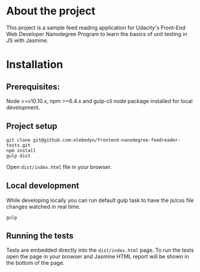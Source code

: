 # About the project

This project is a sample feed reading application for Udacity's Front-End Web Developer Nanodegree Program to learn the basics of unit testing in JS with Jasmine.

# Installation

## Prerequisites:

Node >=v10.10.x, npm >=6.4.x and gulp-cli node package installed for local development.

## Project setup

```
git clone git@github.com:olebedyn/frontend-nanodegree-feedreader-tests.git
npm install
gulp dist
```

Open `dist/index.html` file in your browser.

## Local development

While developing locally you can run default gulp task to have the js/css file changes watched in real time.

```
gulp
```

## Running the tests

Tests are embedded directly into the `dist/index.html` page. To run the tests open the page in your browser and Jasmine HTML report will be shown in the bottom of the page.

